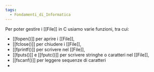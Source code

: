 ```yaml
---
tags:
  - Fondamenti_di_Informatica
---
```


Per poter gestire i [[File]] in C usiamo varie funzioni, tra cui:
- [[fopen()]] per aprire i [[File]],
- [[fclose()]] per chiudere i [[File]],
- [[fprintf()]] per scrivere nel [[File]],
- [[fputs()]] e [[fputc()]] per scrivere stringhe o caratteri nel [[File]],
- [[fscanf()]] per leggere sequenze di caratteri 
- 